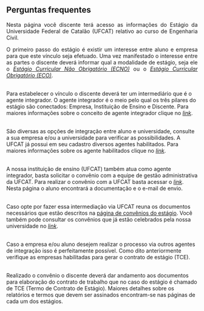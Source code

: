 ## Perguntas frequentes

<p align="justify">Nesta página você discente terá acesso as informações do Estágio da Universidade Federal de Catalão (UFCAT) relativo ao curso de Engenharia Civil.</p>


<p align="justify">O primeiro passo do estágio é existir um interesse entre aluno e empresa para que este vínculo seja efetuado. Uma vez manifestado o interesse entre as partes o discente deverá informar qual a modalidade de estágio, seja ele o <a href="https://wmpjrufg.github.io/ESTAGIO-CIVIL-UFCAT/ECNO.html" target="_blank"><i>Estágio Curricular Não Obrigatório (ECNO)</i></a> ou o <a href="https://wmpjrufg.github.io/ESTAGIO-CIVIL-UFCAT/ECO.html" target="_blank"><i>Estágio Curricular Obrigatório (ECO)</i></a>.<br><br>

  
Para estabelecer o vínculo o discente deverá ter um intermediário que é o agente integrador. O agente integrador é o meio pelo qual os três pilares do estágio são conectados: Empresa, Instituição de Ensino e Discente. Para maiores informações sobre o conceito de agente integrador clique no <a href="https://www.cieepr.org.br/o-que-e-um-agente-de-integracao-e-qual-o-seu-papel-junto-as-empresas-e-estudantes/#:~:text=Visando%20realizar%20a%20ponte%20entre,as%20empresas%20quanto%20para%20os"
target="_blank"><i>link</i></a>.<br><br>

  
São diversas as opções de integração entre aluno e universidade, consulte a sua empresa e/ou a universidade para verificar as possibilidades. A UFCAT já possui em seu cadastro diversos agentes habilitados. Para maiores informações sobre os agente habilitados clique no <a href="https://estagio.catalao.ufg.br/p/37440-agentes-de-integracao-ufcat" target="_blank"><i>link</i></a>.<br><br>
  
  
A nossa instituição de ensino (UFCAT) também atua como agente integrador, basta solicitar o convênio com a equipe de gestão administrativa da UFCAT. Para realizar o convênio com a UFCAT basta acessar o <a href="https://estagio.catalao.ufg.br/p/37376-documentacao" target="_blank"><i>link</i></a>. Nesta página o aluno encontrará a documentação e o e-mail de envio.<br><br>
  

Caso opte por fazer essa intermediação via UFCAT reuna os documentos necessários que estão descritos na <a href="https://estagio.catalao.ufg.br/p/37376-documentacao"
target="_blank">página de convênios do estágio</a>. Você também pode consultar os convênios que já estão celebrados pela nossa universidade no <a href="https://estagio.catalao.ufg.br/p/40059-convenios" target="_blank"><i>link</i></a>.<br><br>

  
Caso a empresa e/ou aluno desejem realizar o processo via outros agentes de integração isso é perfeitamente possível. Como dito anteriormente verifique as empresas habilitadas para gerar o contrato de estágio (TCE).<br><br>

Realizado o convênio o discente deverá dar andamento aos documentos para elaboração do contrato de trabalho que no caso do estágio é chamado de TCE (Termo de Contrato de Estágio). Maiores detalhes sobre os relatórios e termos que devem ser assinados encontram-se nas páginas de cada um dos estágios.</p>
